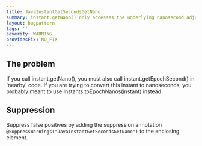 ```yaml
---
title: JavaInstantGetSecondsGetNano
summary: instant.getNano() only accesses the underlying nanosecond adjustment from the whole second.
layout: bugpattern
tags: ''
severity: WARNING
providesFix: NO_FIX
---
```


<!--
*** AUTO-GENERATED, DO NOT MODIFY ***
To make changes, edit the @BugPattern annotation or the explanation in docs/bugpattern.
-->

## The problem
If you call instant.getNano(), you must also call instant.getEpochSecond() in 'nearby' code. If you are trying to convert this instant to nanoseconds, you probably meant to use Instants.toEpochNanos(instant) instead.

## Suppression
Suppress false positives by adding the suppression annotation `@SuppressWarnings("JavaInstantGetSecondsGetNano")` to the enclosing element.
